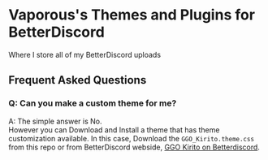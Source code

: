 # Vaporous's Themes and Plugins for BetterDiscord 
Where I store all of my BetterDiscord uploads


## Frequent Asked Questions 

### Q: Can you make a custom theme for me?
A: The simple answer is No. \
However you can Download and Install a theme that has theme customization available. In this case, Download the `GGO_Kirito.theme.css` from this repo or from BetterDiscord webside, [GGO Kirito on Betterdiscord](https://betterdiscord.app/theme/GGO%20Kirito).
